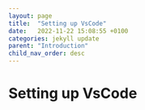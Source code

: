 ```yaml
---
layout: page
title:  "Setting up VsCode"
date:   2022-11-22 15:08:55 +0100
categories: jekyll update
parent: "Introduction"
child_nav_order: desc
---
```

# Setting up VsCode